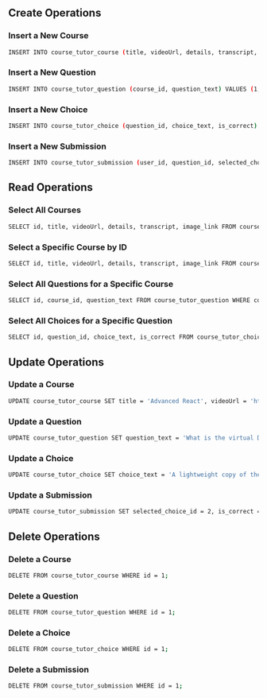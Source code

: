 ## Create Operations

### Insert a New Course
```bash
INSERT INTO course_tutor_course (title, videoUrl, details, transcript, image_link) VALUES ('Introduction to React', 'https://www.youtube.com/embed/Tn6-PIqc4UM', 'React is a popular JavaScript library for building user interfaces. This introductory topic covers the basics of React, its core concepts, and why it\'s widely used in modern web development.', 'Welcome to the Introduction to React. In this video, we\'ll cover the fundamental concepts of React, including components, JSX, and the virtual DOM. We\'ll also discuss why React has become so popular among developers and how it can help you build efficient, scalable user interfaces.', 'https://asktech.io/wp-content/uploads/2023/05/10003.png');
```

### Insert a New Question
```bash
INSERT INTO course_tutor_question (course_id, question_text) VALUES (1, 'What is React?');
```

### Insert a New Choice
```bash
INSERT INTO course_tutor_choice (question_id, choice_text, is_correct) VALUES (1, 'A JavaScript library for building user interfaces', TRUE);
```

### Insert a New Submission
```bash
INSERT INTO course_tutor_submission (user_id, question_id, selected_choice_id, is_correct) VALUES (1, 1, 1, TRUE);
```

## Read Operations

### Select All Courses
```bash
SELECT id, title, videoUrl, details, transcript, image_link FROM course_tutor_course;
```

### Select a Specific Course by ID
```bash
SELECT id, title, videoUrl, details, transcript, image_link FROM course_tutor_course WHERE id = 1;
```

### Select All Questions for a Specific Course
```bash
SELECT id, course_id, question_text FROM course_tutor_question WHERE course_id = 1;
```

### Select All Choices for a Specific Question
```bash
SELECT id, question_id, choice_text, is_correct FROM course_tutor_choice WHERE question_id = 1;
```

## Update Operations

### Update a Course
```bash
UPDATE course_tutor_course SET title = 'Advanced React', videoUrl = 'https://www.youtube.com/embed/advanced-react', details = 'This course covers advanced topics in React.', transcript = 'Welcome to the Advanced React course.', image_link = 'https://asktech.io/wp-content/uploads/2023/05/10004.png' WHERE id = 1;
```

### Update a Question
```bash
UPDATE course_tutor_question SET question_text = 'What is the virtual DOM?' WHERE id = 1;
```

### Update a Choice
```bash
UPDATE course_tutor_choice SET choice_text = 'A lightweight copy of the actual DOM', is_correct = TRUE WHERE id = 1;
```

### Update a Submission
```bash
UPDATE course_tutor_submission SET selected_choice_id = 2, is_correct = FALSE WHERE id = 1;
```

## Delete Operations

### Delete a Course
```bash
DELETE FROM course_tutor_course WHERE id = 1;
```

### Delete a Question
```bash
DELETE FROM course_tutor_question WHERE id = 1;
```

### Delete a Choice
```bash
DELETE FROM course_tutor_choice WHERE id = 1;
```

### Delete a Submission
```bash
DELETE FROM course_tutor_submission WHERE id = 1;
```
